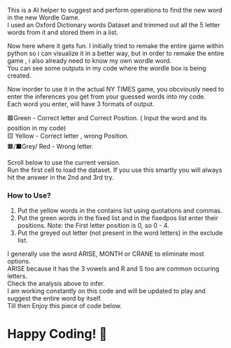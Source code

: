This is a AI helper to suggest and perform operations to find the new word in the new Wordle Game.  
I used an Oxford Dictionary words Dataset and trimmed out all the 5 letter words from it and stored them in a list.  

Now here where it gets fun.
I initially tried to remake the entire game within python so i can visualize it in a better way, but in order to remake the entire game , i also already need to know my own wordle word.    
You can see some outputs in my code where the wordle box is being created.

Now inorder to use it in the actual NY TIMES game, you obcviously need to enter the inferences you get from your guessed words into my code.    
Each word you enter, will have 3 formats of output.     
   
🟩Green - Correct letter and Correct Position. ( Input the word and its position in my code)      
🟨 Yellow - Correct letter , wrong Position.      
🟧/⬛Grey/ Red - Wrong letter.      


Scroll below to use the current version.   
Run the first cell to load the dataset.
If you use this smartly you will always hit the answer in the 2nd and  3rd try.  

### How to Use?  
1. Put the yellow words in the contains list using quotations and commas.   
2. Put the green words in the fixed list and in the fixedpos list enter their positions. Note: the First letter position is 0, so 0 - 4.   
3. Put the greyed out letter (not present in the word letters) in the exclude list.

I generally use the word ARISE, MONTH or CRANE to eliminate most options.   
 ARISE because it has the 3 vowels and R and S too are common occuring letters.    
Check the analysis above to infer.    
I am working constantly on this code and will be  updated to play and suggest the entire word by itself.      
Till then Enjoy this piece of code below.  


# Happy Coding! 🙂
